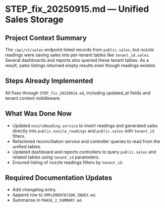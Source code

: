 # STEP_fix_20250915.md — Unified Sales Storage

## Project Context Summary
The `/api/v1/sales` endpoint listed records from `public.sales`, but nozzle readings
were saving sales into per-tenant tables like `tenant_id.sales`. Several dashboards
and reports also queried these tenant tables. As a result, sales listings returned
empty results even though readings existed.

## Steps Already Implemented
All fixes through `STEP_fix_20250914.md`, including updated_at fields and tenant
context middleware.

## What Was Done Now
- Updated `nozzleReading.service` to insert readings and generated sales directly
  into `public.nozzle_readings` and `public.sales` with `tenant_id` filters.
- Refactored reconciliation service and controller queries to read from the unified
tables.
- Updated dashboard and reports controllers to query `public.sales` and related
tables using `tenant_id` parameters.
- Ensured listing of nozzle readings filters by `tenant_id`.

## Required Documentation Updates
- Add changelog entry.
- Append row to `IMPLEMENTATION_INDEX.md`.
- Summarise in `PHASE_2_SUMMARY.md`.

